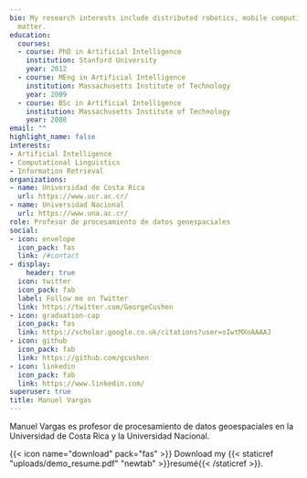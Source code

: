 ```yaml
---
bio: My research interests include distributed robotics, mobile computing and programmable
  matter.
education:
  courses:
  - course: PhD in Artificial Intelligence
    institution: Stanford University
    year: 2012
  - course: MEng in Artificial Intelligence
    institution: Massachusetts Institute of Technology
    year: 2009
  - course: BSc in Artificial Intelligence
    institution: Massachusetts Institute of Technology
    year: 2008
email: ""
highlight_name: false
interests:
- Artificial Intelligence
- Computational Linguistics
- Information Retrieval
organizations:
- name: Universidad de Costa Rica
  url: https://www.ucr.ac.cr/
- name: Universidad Nacional
  url: https://www.una.ac.cr/  
role: Profesor de procesamiento de datos geoespaciales
social:
- icon: envelope
  icon_pack: fas
  link: /#contact
- display:
    header: true
  icon: twitter
  icon_pack: fab
  label: Follow me on Twitter
  link: https://twitter.com/GeorgeCushen
- icon: graduation-cap
  icon_pack: fas
  link: https://scholar.google.co.uk/citations?user=sIwtMXoAAAAJ
- icon: github
  icon_pack: fab
  link: https://github.com/gcushen
- icon: linkedin
  icon_pack: fab
  link: https://www.linkedin.com/
superuser: true
title: Manuel Vargas
---
```


Manuel Vargas es profesor de procesamiento de datos geoespaciales en la Universidad de Costa Rica y la Universidad Nacional.

{{< icon name="download" pack="fas" >}} Download my {{< staticref "uploads/demo_resume.pdf" "newtab" >}}resumé{{< /staticref >}}.
